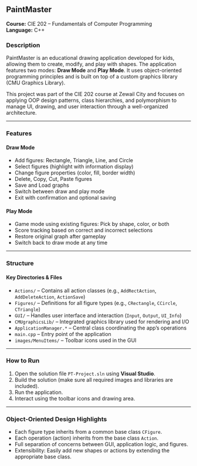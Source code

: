 ## PaintMaster  
**Course:** CIE 202 – Fundamentals of Computer Programming  
**Language:** C++

### Description
PaintMaster is an educational drawing application developed for kids, allowing them to create, modify, and play with shapes. The application features two modes: **Draw Mode** and **Play Mode**. It uses object-oriented programming principles and is built on top of a custom graphics library (CMU Graphics Library).

This project was part of the CIE 202 course at Zewail City and focuses on applying OOP design patterns, class hierarchies, and polymorphism to manage UI, drawing, and user interaction through a well-organized architecture.

---

### Features

#### Draw Mode
- Add figures: Rectangle, Triangle, Line, and Circle
- Select figures (highlight with information display)
- Change figure properties (color, fill, border width)
- Delete, Copy, Cut, Paste figures
- Save and Load graphs
- Switch between draw and play mode
- Exit with confirmation and optional saving

#### Play Mode
- Game mode using existing figures: Pick by shape, color, or both
- Score tracking based on correct and incorrect selections
- Restore original graph after gameplay
- Switch back to draw mode at any time

---

### Structure

#### Key Directories & Files
- `Actions/` – Contains all action classes (e.g., `AddRectAction`, `AddDeleteAction`, `ActionSave`)
- `Figures/` – Definitions for all figure types (e.g., `CRectangle`, `CCircle`, `CTriangle`)
- `GUI/` – Handles user interface and interaction (`Input`, `Output`, `UI_Info`)
- `CMUgraphicsLib/` – Integrated graphics library used for rendering and I/O
- `ApplicationManager.*` – Central class coordinating the app’s operations
- `main.cpp` – Entry point of the application
- `images/MenuItems/` – Toolbar icons used in the GUI

---

### How to Run
1. Open the solution file `PT-Project.sln` using **Visual Studio**.
2. Build the solution (make sure all required images and libraries are included).
3. Run the application.
4. Interact using the toolbar icons and drawing area.

---

### Object-Oriented Design Highlights
- Each figure type inherits from a common base class `CFigure`.
- Each operation (action) inherits from the base class `Action`.
- Full separation of concerns between GUI, application logic, and figures.
- Extensibility: Easily add new shapes or actions by extending the appropriate base class.
